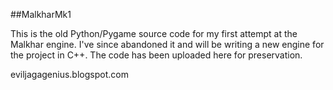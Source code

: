 ##MalkharMk1

This is the old Python/Pygame source code for my first attempt at the Malkhar engine.  I've since abandoned it and will be writing a new engine for the project in C++.  The code has been uploaded here for preservation.

eviljagagenius.blogspot.com